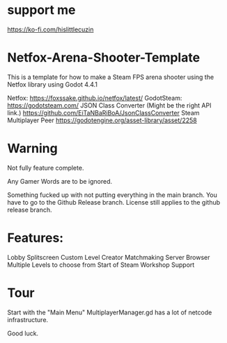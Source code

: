 # support me
https://ko-fi.com/hislittlecuzin

# Netfox-Arena-Shooter-Template

This is a template for how to make a Steam FPS arena shooter using the Netfox library using 
Godot 4.4.1

Netfox:
https://foxssake.github.io/netfox/latest/
GodotSteam:
https://godotsteam.com/
JSON Class Converter (Might be the right API link.)
https://github.com/EiTaNBaRiBoA/JsonClassConverter
Steam Multiplayer Peer
https://godotengine.org/asset-library/asset/2258

# Warning
Not fully feature complete. 

Any Gamer Words are to be ignored. 

Something fucked up with not putting everything in the main branch. 
You have to go to the Github Release branch. 
License still applies to the github release branch. 


# Features:

Lobby
Splitscreen
Custom Level Creator
Matchmaking Server Browser
Multiple Levels to choose from
Start of Steam Workshop Support


# Tour

Start with the "Main Menu"
MultiplayerManager.gd has a lot of netcode infrastructure. 

Good luck. 
